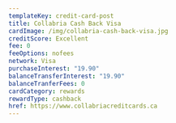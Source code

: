 ```yaml
---
templateKey: credit-card-post
title: Collabria Cash Back Visa
cardImage: /img/collabria-cash-back-visa.jpg
creditScore: Excellent
fee: 0
feeOptions: nofees
network: Visa
purchaseInterest: "19.90"
balanceTransferInterest: "19.90"
balanceTranferFees: 0
cardCategory: rewards
rewardType: cashback
href: https://www.collabriacreditcards.ca
---
```

